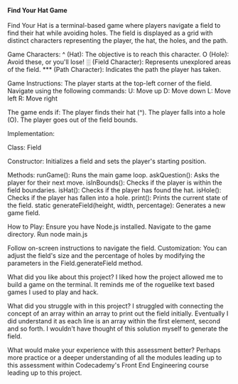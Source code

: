 **Find Your Hat Game**
<br>
<br>
Find Your Hat is a terminal-based game where players navigate a field to find their hat while avoiding holes. The field is displayed as a grid with distinct characters representing the player, the hat, the holes, and the path.

Game Characters:
^ (Hat): The objective is to reach this character.
O (Hole): Avoid these, or you'll lose!
░ (Field Character): Represents unexplored areas of the field.
*** (Path Character): Indicates the path the player has taken.

Game Instructions:
The player starts at the top-left corner of the field.
Navigate using the following commands:
U: Move up
D: Move down
L: Move left
R: Move right

The game ends if:
The player finds their hat (^).
The player falls into a hole (O).
The player goes out of the field bounds.

Implementation:

Class: Field

Constructor:
Initializes a field and sets the player's starting position.

Methods:
runGame(): Runs the main game loop.
askQuestion(): Asks the player for their next move.
isInBounds(): Checks if the player is within the field boundaries.
isHat(): Checks if the player has found the hat.
isHole(): Checks if the player has fallen into a hole.
print(): Prints the current state of the field.
static generateField(height, width, percentage): Generates a new game field.

How to Play:
Ensure you have Node.js installed.
Navigate to the game directory.
Run node main.js

Follow on-screen instructions to navigate the field.
Customization:
You can adjust the field's size and the percentage of holes by modifying the parameters in the Field.generateField method.

What did you like about this project?
I liked how the project allowed me to build a game on the terminal. It reminds me of the roguelike text based games I used to play and hack.

What did you struggle with in this project?
I struggled with connecting the concept of an array within an array to print out the field initially. Eventually I did understand it as each line is an array within the first element, second and so forth. I wouldn't have thought of this solution myself to generate the field.

What would make your experience with this assessment better?
Perhaps more practice or a deeper understanding of all the modules leading up to this assessment within Codecademy's Front End Engineering course leading up to this project.
